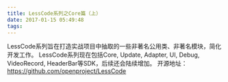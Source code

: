 ```yaml
---
title: LessCode系列之Core篇（上）
date: 2017-01-15 05:49:48
tags:
---
```


LessCode系列旨在打造实战项目中抽取的一些非著名公用类、非著名模块，简化开发工作。
LessCode系列现在包括Core, Update, Adapter, UI, Debug, VideoRecord, HeaderBar等SDK，后续还会陆续增加。
开源地址：https://github.com/openproject/LessCode
